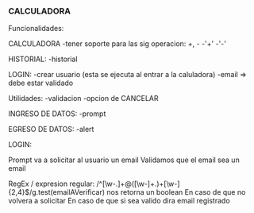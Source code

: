 ### CALCULADORA

Funcionalidades:

CALCULADORA
-tener soporte para las sig operacion: +, -
    -'+'
    -'-'

HISTORIAL:
-historial

LOGIN:
-crear usuario (esta se ejecuta al entrar a la caluladora)
    -email => debe estar validado


Utilidades:
-validacion
-opcion de CANCELAR

INGRESO DE DATOS:
-prompt

EGRESO DE DATOS:
-alert



LOGIN:

Prompt va a solicitar al usuario un email
Validamos que el email sea un email

RegEx / expresion regular: /^[\w-\.]+@([\w-]+\.)+[\w-]{2,4}$/g.test(emailAVerificar) nos retorna un boolean
En caso de que no volvera a solicitar
En caso de que si sea valido dira email registrado
